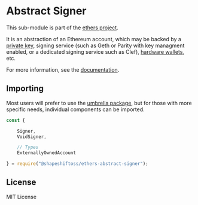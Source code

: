 Abstract Signer
===============

This sub-module is part of the [ethers project](https://github.com/ethers-io/ethers.js).

It is an abstraction of an Ethereum account, which may be backed by a [private key](https://www.npmjs.com/package/@shapeshiftoss/ethers-wallet),
signing service (such as Geth or Parity with key managment enabled, or a
dedicated signing service such as Clef),
[hardware wallets](https://www.npmjs.com/package/@shapeshiftoss/ethers-hardware-wallets), etc.

For more information, see the [documentation](https://docs.ethers.io/v5/api/signer/).

Importing
---------

Most users will prefer to use the [umbrella package](https://www.npmjs.com/package/ethers),
but for those with more specific needs, individual components can be imported.

```javascript
const {

    Signer,
    VoidSigner,

    // Types
    ExternallyOwnedAccount

} = require("@shapeshiftoss/ethers-abstract-signer");
```

License
-------

MIT License
